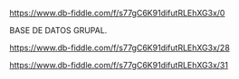 https://www.db-fiddle.com/f/s77gC6K91difutRLEhXG3x/0

BASE DE DATOS GRUPAL.

https://www.db-fiddle.com/f/s77gC6K91difutRLEhXG3x/28

https://www.db-fiddle.com/f/s77gC6K91difutRLEhXG3x/31
